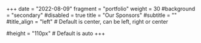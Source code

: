 +++
date = "2022-08-09"
fragment = "portfolio"
weight = 30
#background = "secondary"
#disabled = true
title = "Our Sponsors"
#subtitle = ""
#title_align = "left" # Default is center, can be left, right or center

#height = "110px" # Default is auto
+++